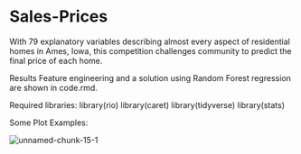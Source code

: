 # Sales-Prices
With 79 explanatory variables describing almost every aspect of residential homes in Ames, Iowa, this competition challenges community to predict the final price of each home.

Results
Feature engineering and a solution using Random Forest regression are shown in code.rmd.

Required libraries:
library(rio)
library(caret)
library(tidyverse)
library(stats)

Some Plot Examples: 

![unnamed-chunk-15-1](https://user-images.githubusercontent.com/69797305/97306009-1f890d00-185e-11eb-844f-dbde0e8dd73b.png)
